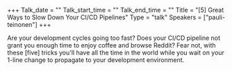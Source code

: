 +++
Talk_date = ""
Talk_start_time = ""
Talk_end_time = ""
Title = "[5] Great Ways to Slow Down Your CI/CD Pipelines"
Type = "talk"
Speakers = ["pauli-teinonen"]
+++

Are your development cycles going too fast? Does your CI/CD pipeline not grant you enough time to enjoy coffee and browse Reddit? Fear not, with these [five] tricks you'll have all the time in the world while you wait on your 1-line change to propagate to your development environment.
